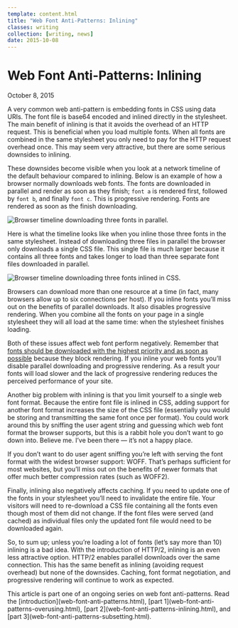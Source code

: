 ```yaml
---
template: content.html
title: "Web Font Anti-Patterns: Inlining"
classes: writing
collection: [writing, news]
date: 2015-10-08
---
```


# Web Font Anti-Patterns: Inlining
<p class="subtitle">October 8, 2015</p>

A very common web anti-pattern is embedding fonts in <abbr>CSS</abbr> using data <abbr>URI</abbr>s. The font file is base64 encoded and inlined directly in the stylesheet. The main benefit of inlining is that it avoids the overhead of an <abbr>HTTP</abbr> request. This is beneficial when you load multiple fonts. When all fonts are combined in the same stylesheet you only need to pay for the <abbr>HTTP</abbr> request overhead once. This may seem very attractive, but there are some serious downsides to inlining.

These downsides become visible when you look at a network timeline of the default behaviour compared to inlining. Below is an example of how a browser normally downloads web fonts. The fonts are downloaded in parallel and render as soon as they finish; `font a` is rendered first, followed by `font b`, and finally `font c`. This is progressive rendering. Fonts are rendered as soon as the finish downloading.

![Browser timeline downloading three fonts in parallel.](/assets/images/parallel-download.png)

Here is what the timeline looks like when you inline those three fonts in the same stylesheet. Instead of downloading three files in parallel the browser only downloads a single <abbr>CSS</abbr> file. This single file is much larger because it contains all three fonts and takes longer to load than three separate font files downloaded in parallel.

![Browser timeline downloading three fonts inlined in CSS.](/assets/images/inline-download.png)

Browsers can download more than one resource at a time (in fact, many browsers allow up to six connections per host). If you inline fonts you’ll miss out on the benefits of parallel downloads. It also disables progressive rendering. When you combine all the fonts on your page in a single stylesheet they will all load at the same time: when the stylesheet finishes loading.

Both of these issues affect web font perform negatively. Remember that [fonts should be downloaded with the highest priority and as soon as possible](http://localhost:3000/writing/preload-hints-for-web-fonts.html) because they block rendering. If you inline your web fonts you’ll disable parallel downloading and progressive rendering. As a result your fonts will load slower and the lack of progressive rendering reduces the perceived performance of your site.

Another big problem with inlining is that you limit yourself to a single web font format. Because the entire font file is inlined in <abbr>CSS</abbr>, adding support for another font format increases the size of the <abbr>CSS</abbr> file (essentially you would be storing and transmitting the same font once per format). You could work around this by sniffing the user agent string and guessing which web font format the browser supports, but this is a rabbit hole you don’t want to go down into. Believe me. I’ve been there — it’s not a happy place.

If you don’t want to do user agent sniffing you’re left with serving the font format with the widest browser support: <abbr>WOFF</abbr>. That’s perhaps sufficient for most websites, but you’ll miss out on the benefits of newer formats that offer much better compression rates (such as <abbr>WOFF2</abbr>).

Finally, inlining also negatively affects caching. If you need to update one of the fonts in your stylesheet you’ll need to invalidate the entire file. Your visitors will need to re-download a <abbr>CSS</abbr> file containing all the fonts even though most of them did not change. If the font files were served (and cached) as individual files only the updated font file would need to be downloaded again.

So, to sum up; unless you’re loading a lot of fonts (let’s say more than 10) inlining is a bad idea. With the introduction of <abbr>HTTP/2</abbr>, inlining is an even less attractive option. <abbr>HTTP/2</abbr> enables parallel downloads over the same connection. This has the same benefit as inlining (avoiding request overhead) but none of the downsides. Caching, font format negotiation, and progressive rendering will continue to work as expected.

<p class=info>This article is part one of an ongoing series on web font anti-patterns. Read the [introduction](web-font-anti-patterns.html),  [part 1](web-font-anti-patterns-overusing.html), [part 2](web-font-anti-patterns-inlining.html), and [part 3](web-font-anti-patterns-subsetting.html).</p>